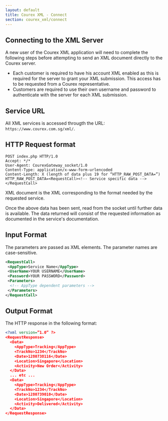 ```yaml
---
layout: default
title: Courex XML - Connect
section: courex_xml/connect
---
```


## Connecting to the XML Server

A new user of the Courex XML application will need to complete the following steps before attempting to send an XML document directly to the Courex server.

- Each customer is required to have his account XML enabled as this is required for the server to grant your XML submission. This access has to be requested from a Courex representative.
- Customers are required to use their own username and password to authenticate with the server for each XML submission.

## Service URL

All XML services is accessed througth the URL: ```https://www.courex.com.sg/xml/```.

## HTTP Request format

```http
POST index.php HTTP/1.0
Accept: */*
User-Agent: CourexGateway_socket/1.0
Content-Type: application/x-www-form-urlencoded
Content-Length: X (length of data plus 19 for “HTTP_RAW_POST_DATA=”)
HTTP_RAW_POST_DATA=<RequestCall><!-- Service specific data --></RequestCall>
```

XML document is the XML corresponding to the format needed by the requested service.

Once the above data has been sent, read from the socket until further data is available. The data returned will consist of the requested information as documented in the service's documentation.

## Input Format

The parameters are passed as XML elements. The parameter names are case-sensitive.

```xml
<RequestCall>
 <AppType>Service Name</AppType>
 <UserName>YOUR USERNAME</UserName>
 <Password>YOUR PASSWORD</Password>
 <Parameters>
  <!-- AppType dependent parameters -->
 </Parameters>
</RequestCall>
```

## Output Format

The HTTP response in the following format:

```xml
<?xml version=”1.0” ?>
<RequestResponse>
  <Data>
    <AppType>Tracking</AppType>
    <TrackNo>1234</TrackNo>
    <Date>1280738116</Date>
    <Location>Singapore</Location>
    <Activity>New Order</Activity>
  </Data>
  ... etc ...
  <Data>
    <AppType>Tracking</AppType>
    <TrackNo>1234</TrackNo>
    <Date>1280739010</Date>
    <Location>Singapore</Location>
    <Activity>Delivered</Activity>
  </Data>
</RequestResponse>
```
